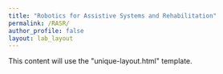 ```yaml
---
title: "Robotics for Assistive Systems and Rehabilitation"
permalink: /RASR/
author_profile: false
layout: lab_layout
---
```


This content will use the "unique-layout.html" template.